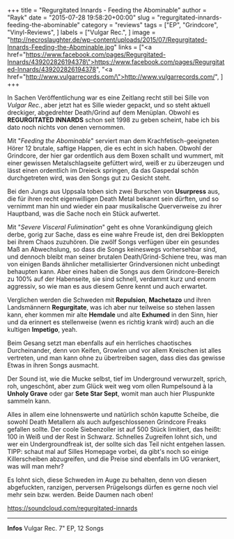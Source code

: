 +++
title = "Regurgitated Innards - Feeding the Abominable"
author = "Rayk"
date = "2015-07-28 19:58:20+00:00"
slug = "regurgitated-innards-feeding-the-abominable"
category = "reviews"
tags = ["EP", "Grindcore", "Vinyl-Reviews", ]
labels = ["Vulgar Rec.", ]
image = "http://necroslaughter.de/wp-content/uploads/2015/07/Regurgitated-Innards-Feeding-the-Abominable.jpg"
links = ["<a href=\"https://www.facebook.com/pages/Regurgitated-Innards/439202826194378\">https://www.facebook.com/pages/Regurgitated-Innards/439202826194378</a>", "<a href=\"http://www.vulgarrecords.com/\">http://www.vulgarrecords.com/</a>", ]
+++

In Sachen Veröffentlichung war es eine Zeitlang recht still bei Sille von _Vulgar Rec._, aber jetzt hat es Sille wieder gepackt, und so steht aktuell dreckiger, abgedrehter Death/Grind auf dem Menüplan. Obwohl es **REGURGITATED INNARDS** schon seit 1998 zu geben scheint, habe ich bis dato noch nichts von denen vernommen.

Mit "_Feeding the Abominable_" serviert man dem Krachfetisch-geeigneten Hörer 12 brutale, saftige Happen, die es echt in sich haben. Obwohl der Grindcore, der hier gar ordentlich aus dem Boxen schallt und wummert, mit einer gewissen Metalschlagseite gefüttert wird, weiß er zu überzeugen und lässt einen ordentlich im Dreieck springen, da das Gaspedal schön durchgetreten wird, was den Songs gut zu Gesicht steht.

Bei den Jungs aus Uppsala toben sich zwei Burschen von **Usurpress** aus, die für ihren recht eigenwilligen Death Metal bekannt sein dürften, und so vernimmt man hin und wieder ein paar musikalische Querverweise zu ihrer Hauptband, was die Sache noch ein Stück aufwertet.

Mit "_Severe Visceral Fulimination_" geht es ohne Vorankündigung gleich derbe, gorig zur Sache, dass es eine wahre Freude ist, den drei Bekloppten bei ihrem Chaos zuzuhören. Die zwölf Songs verfügen über ein gesundes Maß an Abwechslung, so dass die Songs keineswegs vorhersehbar sind, und dennoch bleibt man seiner brutalen Death/Grind-Schiene treu, was man von einigen Bands ähnlicher metallisierter Grindversionen nicht unbedingt behaupten kann. Aber eines haben die Songs aus dem Grindcore-Bereich zu 100% auf der Habenseite, sie sind schnell, verdammt kurz und enorm aggressiv, so wie man es aus diesem Genre kennt und auch erwartet.

Verglichen werden die Schweden mit **Repulsion**, **Machetazo** und ihren Landsmännern **Regurgitate**, was ich aber nur teilweise so stehen lassen kann, eher kommen mir alte **Hemdale** und alte **Exhumed** in den Sinn, hier und da erinnert es stellenweise (wenn es richtig krank wird) auch an die kultigen **Impetigo**, yeah.

Beim Gesang setzt man ebenfalls auf ein herrliches chaotisches Durcheinander, denn von Keifen, Growlen und vor allem Kreischen ist alles vertreten, und man kann ohne zu übertreiben sagen, dass dies das gewisse Etwas in ihren Songs ausmacht.

Der Sound ist, wie die Mucke selbst, tief im Underground verwurzelt, sprich, roh, ungeschönt, aber zum Glück weit weg vom ollen Rumpelsound à la **Unholy Grave** oder gar **Sete Star Sept**, womit man auch hier Pluspunkte sammeln kann.

Alles in allem eine lohnenswerte und natürlich schön kaputte Scheibe, die sowohl Death Metallern als auch aufgeschlossenen Grindcore Freaks gefallen sollte. Der coole Siebenzoller ist auf 500 Stück limitiert, das heißt: 100 in Weiß und der Rest in Schwarz. Schnelles Zugreifen lohnt sich, und wer ein Undergroundfreak ist, der sollte sich das Teil nicht entgehen lassen. TIPP: schaut mal auf Silles Homepage vorbei, da gibt's noch so einige Killerscheiben abzugreifen, und die Preise sind ebenfalls im UG verankert, was will man mehr?

Es lohnt sich, diese Schweden im Auge zu behalten, denn von diesen abgefuckten, ranzigen, perversen Prügelsongs dürfen es gerne noch viel mehr sein bzw. werden. Beide Daumen nach oben!

https://soundcloud.com/regurgitated-innards



---
**Infos**
Vulgar Rec.
7" EP, 12 Songs
